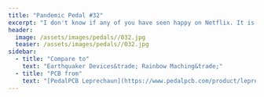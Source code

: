 ```yaml
---
title: "Pandemic Pedal #32"
excerpt: "I don't know if any of you have seen happy on Netflix. It is a raunchy show about an imaginary friend names Happy. In the second season Happy has his first intimate encounter with Bo-Peep, another imaginary friend. During his climax he ejaculates rainbows from his unicorn horn. What better way is there to represent a rainbow machine."
header:
  image: /assets/images/pedals//032.jpg
  teaser: /assets/images/pedals//032.jpg
sidebar:
  - title: "Compare to"
    text: "Earthquaker Devices&trade; Rainbow Maching&trade;"
  - title: "PCB from"
    text: "[PedalPCB Leprechaun](https://www.pedalpcb.com/product/leprechaun/)"
---
```


